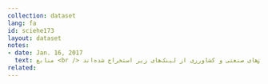 ```yaml
---
collection: dataset
lang: fa
id: sciehe173
layout: dataset
notes: 
- date: Jan. 16, 2017
  text: منابع <br /> ارقام بخش‌های صنعتی و کشاورزی از لینک‌های زیر استخراج شده‌اند. <br/> <a href='http&#58;//www.amar.org.ir/Portals/0/PropertyAgent/461/Files/6062/%D8%B3%D9%87%D9%85%20%D8%B3%D8%A7%D9%84%D8%A7%D9%86%D9%87%20%D8%B4%D8%A7%D8%BA%D9%84%D8%A7%D9%86%20%D8%A8%D8%AE%D8%B4%20%D8%AE%D8%AF%D9%85%D8%A7%D8%AA%20_%20%DA%A9%D9%84.xls'> بخش صنعتی </a> <br/> <a href='http&#58;//http://www.amar.org.ir/Portals/0/PropertyAgent/461/Files/6064/%D8%B3%D9%87%D9%85%20%D8%B3%D8%A7%D9%84%D8%A7%D9%86%D9%87%20%D8%B4%D8%A7%D8%BA%D9%84%D8%A7%D9%86%20%D8%A8%D8%AE%D8%B4%20%DA%A9%D8%B4%D8%A7%D9%88%D8%B1%D8%B2%DB%8C%20_%20%DA%A9%D9%84.xls'> بخش کشاورزی </a> <br/><br/> توضیحات جدول <br /> سهم شاغلان، عبارت است از نسبت جمعيت شاغل با ويژگی مورد نظر به كل جمعيت شاغل، ضرب در ۱۰۰. <br/> در سال‌های ۱۳۸۰ - ۱۳۸۳ اطلاعات پاييز بعنوان نماينده‌ی سال آورده شده است.
related:
---
```

